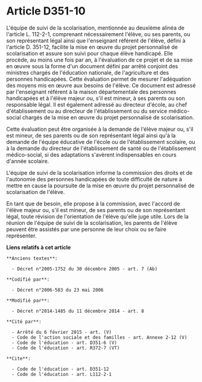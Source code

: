 # Article D351-10

L'équipe de suivi de la scolarisation, mentionnée au deuxième alinéa de l'article L. 112-2-1, comprenant nécessairement
l'élève, ou ses parents, ou son représentant légal ainsi que l'enseignant référent de l'élève, défini à l'article D. 351-12,
facilite la mise en œuvre du projet personnalisé de scolarisation et assure son suivi pour chaque élève handicapé. Elle
procède, au moins une fois par an, à l'évaluation de ce projet et de sa mise en œuvre sous la forme d'un document défini par
arrêté conjoint des ministres chargés de l'éducation nationale, de l'agriculture et des personnes handicapées. Cette
évaluation permet de mesurer l'adéquation des moyens mis en œuvre aux besoins de l'élève. Ce document est adressé par
l'enseignant référent à la maison départementale des personnes handicapées et à l'élève majeur ou, s'il est mineur, à ses
parents ou son responsable légal. Il est également adressé au directeur d'école, au chef d'établissement ou au directeur de
l'établissement ou du service médico-social chargés de la mise en œuvre du projet personnalisé de scolarisation. 

Cette évaluation peut être organisée à la demande de l'élève majeur ou, s'il est mineur, de ses parents ou de son
représentant légal ainsi qu'à la demande de l'équipe éducative de l'école ou de l'établissement scolaire, ou à la demande du
directeur de l'établissement de santé ou de l'établissement médico-social, si des adaptations s'avèrent indispensables en
cours d'année scolaire. 

L'équipe de suivi de la scolarisation informe la commission des droits et de l'autonomie des personnes handicapées de toute
difficulté de nature à mettre en cause la poursuite de la mise en œuvre du projet personnalisé de scolarisation de l'élève. 

En tant que de besoin, elle propose à la commission, avec l'accord de l'élève majeur ou, s'il est mineur, de ses parents ou
de son représentant légal, toute révision de l'orientation de l'élève qu'elle juge utile. Lors de la réunion de l'équipe de
suivi de la scolarisation, les parents de l'élève peuvent être assistés par une personne de leur choix ou se faire
représenter.

**Liens relatifs à cet article**

	**Anciens textes**:

	  - Décret n°2005-1752 du 30 décembre 2005 - art. 7 (Ab)

	**Codifié par**:

	  - Décret n°2006-583 du 23 mai 2006

	**Modifié par**:

	  - Décret n°2014-1485 du 11 décembre 2014 - art. 8

	**Cité par**:

	  - Arrêté du 6 février 2015 - art. (V)
	  - Code de l'action sociale et des familles - art. Annexe 2-12 (V)
	  - Code de l'éducation - art. D351-6 (V)
	  - Code de l'éducation - art. R372-7 (VT)

	**Cite**:

	  - Code de l'éducation - art. D351-12
	  - Code de l'éducation - art. L112-2-1
